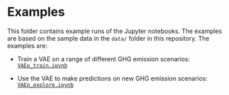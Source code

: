 # Examples

This folder contains example runs of the Jupyter notebooks. The examples are based on the sample data in the `data/` folder in this repository. The examples are:

- Train a VAE on a range of different GHG emission scenarios: [`VAEp_train.ipynb`](VAEp_train.md)

- Use the VAE to make predictions on new GHG emission scenarios: [`VAEp_explore.ipynb`](VAEp_explore.md)